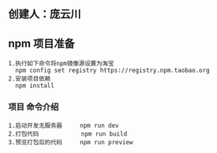 ## 创建人：庞云川

## npm 项目准备
```text
1.执行如下命令将npm镜像源设置为淘宝
  npm config set registry https://registry.npm.taobao.org
2.安装项目依赖
  npm install  
```


### 项目 命令介绍
```text
1.启动开发无服务器     npm run dev
2.打包代码            npm run build
3.预览打包后的代码     npm run preview
```


